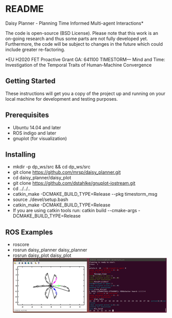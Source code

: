 # README
Daisy Planner - Planning Time Informed Multi-agent Interactions*

The code is open-source (BSD License). Please note that this work is an on-going research and thus some parts are not fully developed yet. Furthermore, the code will be subject to changes in the future which could include greater re-factoring.

*EU H2020 FET Proactive Grant GA: 641100 TIMESTORM— Mind and Time: Investigation of the Temporal Traits of Human-Machine Convergence

## Getting Started
These instructions will get you a copy of the project up and running on your local machine for development and testing purposes.

## Prerequisites
* Ubuntu 14.04 and later
* ROS indigo and later
* gnuplot (for visualization)

## Installing
* mkdir -p dp_ws/src && cd dp_ws/src
* git clone https://github.com/mrsp/daisy_planner.git 
* cd daisy_planner/daisy_plot
* git clone https://github.com/dstahlke/gnuplot-iostream.git
* cd ../../..
* catkin_make -DCMAKE_BUILD_TYPE=Release  --pkg timestorm_msg
* source ./devel/setup.bash
* catkin_make -DCMAKE_BUILD_TYPE=Release 
* If you are using catkin tools run: catkin build  --cmake-args -DCMAKE_BUILD_TYPE=Release 


## ROS Examples
* roscore
* rosrun daisy_planner daisy_planner
* rosrun daisy_plot daisy_plot
![valk](img/Daisy_Planner.png)
